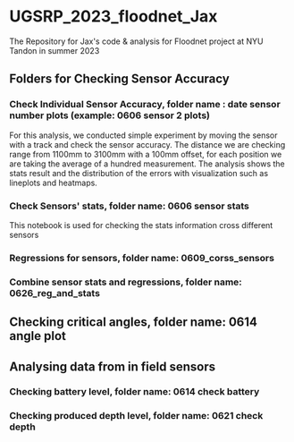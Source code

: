 # UGSRP_2023_floodnet_Jax
The Repository for Jax's code &amp; analysis for Floodnet project at NYU Tandon in summer 2023


## Folders for Checking Sensor Accuracy
### Check Individual Sensor Accuracy, folder name : date sensor number plots (example: 0606 sensor 2 plots)
For this analysis, we conducted simple experiment by moving the sensor with a track and check the sensor accuracy. 
The distance we are checking range from 1100mm to 3100mm with a 100mm offset, for each position we are taking the average of a hundred measurement.
The analysis shows the stats result and the distribution of the errors with visualization such as lineplots and heatmaps.

### Check Sensors' stats, folder name: 0606 sensor stats
This notebook is used for checking the stats information cross different sensors

### Regressions for sensors, folder name: 0609_corss_sensors
### Combine sensor stats and regressions, folder name: 0626_reg_and_stats


## Checking critical angles, folder name: 0614 angle plot

## Analysing data from in field sensors
### Checking battery level, folder name: 0614 check battery
### Checking produced depth level, folder name: 0621 check depth
